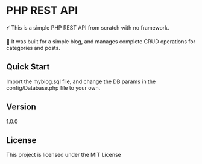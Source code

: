# PHP REST API

⚡️ This is a simple PHP REST API from scratch with no framework.

🚀 It was built for a simple blog, and manages complete CRUD operations for categories and posts.

## Quick Start

Import the myblog.sql file, and change the DB params in the config/Database.php file to your own.

## Version

1.0.0

## License

This project is licensed under the MIT License
